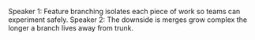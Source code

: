 Speaker 1: Feature branching isolates each piece of work so teams can experiment safely.
Speaker 2: The downside is merges grow complex the longer a branch lives away from trunk.
